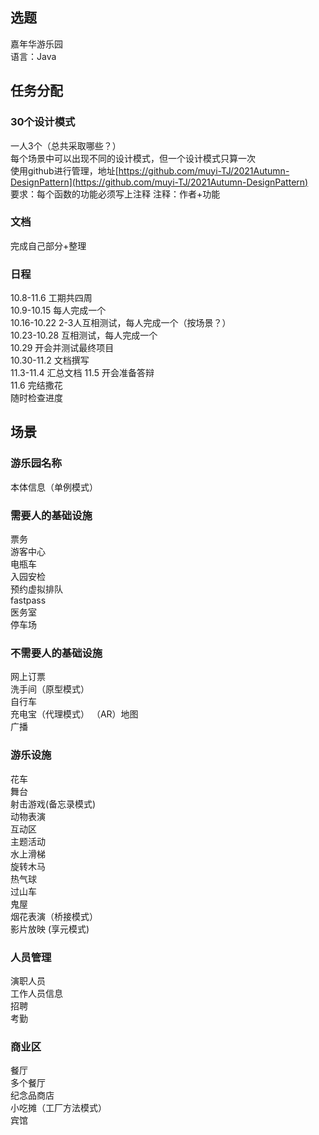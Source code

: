 ## 选题
  嘉年华游乐园  
  语言：Java

## 任务分配
### 30个设计模式
  一人3个（总共采取哪些？）  
  每个场景中可以出现不同的设计模式，但一个设计模式只算一次  
  使用github进行管理，地址[https://github.com/muyi-TJ/2021Autumn-DesignPattern](https://github.com/muyi-TJ/2021Autumn-DesignPattern)  
  要求：每个函数的功能必须写上注释
  注释：作者+功能
### 文档
  完成自己部分+整理

### 日程
  10.8-11.6 工期共四周  
  10.9-10.15 每人完成一个  
  10.16-10.22 2-3人互相测试，每人完成一个（按场景？）  
  10.23-10.28 互相测试，每人完成一个  
  10.29 开会并测试最终项目  
  10.30-11.2 文档撰写  
  11.3-11.4 汇总文档
  11.5 开会准备答辩  
  11.6 完结撒花  
  随时检查进度
## 场景
### 游乐园名称
  
  本体信息（单例模式）

### 需要人的基础设施
  票务  
  游客中心  
  电瓶车  
  入园安检  
  预约虚拟排队  
  fastpass  
  医务室  
  停车场  
  
### 不需要人的基础设施
  网上订票  
  洗手间（原型模式）  
  自行车  
  充电宝（代理模式）
  （AR）地图  
  广播  
  

### 游乐设施
  花车  
  舞台  
  射击游戏(备忘录模式)   
  动物表演  
  互动区   
  主题活动  
  水上滑梯  
  旋转木马  
  热气球  
  过山车  
  鬼屋  
  烟花表演（桥接模式）  
  影片放映 (享元模式)
  
### 人员管理
  演职人员  
  工作人员信息  
  招聘  
  考勤  
  
  
### 商业区
  餐厅  
  多个餐厅  
  纪念品商店  
  小吃摊（工厂方法模式）  
  宾馆  
  
